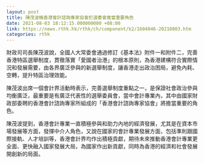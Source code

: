 ```yaml
---
layout: post
title: 陳茂波稱香港會計諮詢專家協會於選委會擔當重要角色
date: 2021-08-03 18:12:15.000000000 +08:00
link: https://news.rthk.hk/rthk/ch/component/k2/1604046-20210803.htm
categories: rthk
---
```


財政司司長陳茂波說，全國人大常委會通過修訂《基本法》附件一和附件二，完善香港特區選舉制度，貫徹落實「愛國者治港」的根本原則，為香港建構符合實際情況和發展需要，由各界廣泛參與的新選舉制度，讓香港走出政治困局，避免內耗、空轉，提升特區治理效能。

陳茂波出席一個會計界活動時表示，完善選舉制度重點之一，是保證社會政治參與均衡廣泛，最重要是有廣泛代表性的選舉委員會，當中會計專業內，其中由國家財政部委聘的香港會計諮詢專家所組成的「香港會計諮詢專家協會」將擔當重要的角色。

陳茂波提到，香港會計專業一直積極參與和助力內地的經濟發展，尤其是在資本市場發展等方面，發揮中介人角色，又說在國家的會計專業發展方面，包括準則跟國際接軌、人才培訓等，香港會計界均作出積極貢獻，期待未來推動香港會計專業更全面、更快融入國家發展大局，為國家作出新貢獻，同時為香港的經濟和社會發展開創新的局面。
